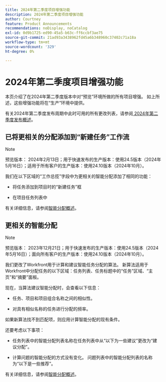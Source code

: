 ```yaml
---
title: 2024年第二季度项目增强功能
description: 2024年第二季度项目增强功能
author: Courtney
feature: Product Announcements
recommendations: noDisplay, noCatalog
exl-id: 0d9b1725-ed90-45a5-b63c-ff6ccbf3ae75
source-git-commit: 21ad93a3438962fd45a6b348960c37402c71a18a
workflow-type: tm+mt
source-wordcount: '329'
ht-degree: 0%

---
```


# 2024年第二季度项目增强功能

本页介绍了在2024年第二季度版本中对“预览”环境所做的所有项目增强。 如上所述，这些增强功能将在“生产”环境中提供。

有关2024年第二季度发布周期中此时可用的所有更改列表，请参阅[ 2024年第二季度发布概述](/help/quicksilver/product-announcements/product-releases/24-q2-release-activity/24-q2-release-overview.md)。


## 已将更相关的分配添加到“新建任务”工作流

>[!NOTE]
>
>预览版本： 2024年2月13日；用于快速发布的生产版本：使用24.5版本（2024年5月16日）；适用于所有客户的生产版本：使用24.10版本（2024年10月）。

我们在以下区域的“工作总揽”字段中为更相关的智能分配添加了相同的功能：

* 将任务添加到项目时的“新建任务”框

* 在项目任务列表中

有关详细信息，请参阅[智能分配概述](/help/quicksilver/manage-work/tasks/assign-tasks/smart-assignments.md)。

## 更相关的智能分配

>[!NOTE]
>
>预览版本： 2023年12月21日；用于快速发布的生产版本：使用24.5版本（2024年5月16日）；面向所有客户的生产版本：使用24.10版本（2024年10月）。

我们更改了Workfront用于计算和建议智能任务分配的算法。 新算法适用于Workfront中分配任务的以下区域：任务列表、任务标题中的“任务”区域、“主页”和“摘要”面板。

现在，当算法建议智能分配时，会查看以下信息：

* 任务、项目和项目组合名称之间的相似性。

* 对具有相似名称的任务进行分配的频率。

如果新算法找不到匹配项，则应用计算智能分配的现有条件。

还要考虑以下事项：

* 任务列表中的智能分配列表名称在任务列表中从“以下为一些建议”更改为“建议分配”。

* 计算问题的智能分配的方式没有变化。 问题列表中的智能分配列表的名称为“以下是一些推荐”。

有关详细信息，请参阅[智能分配概述](/help/quicksilver/manage-work/tasks/assign-tasks/smart-assignments.md)。
